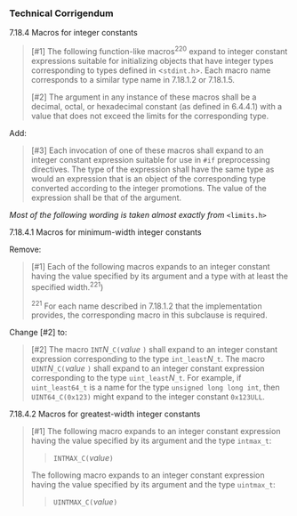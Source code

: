 ### Technical Corrigendum

7.18.4 Macros for integer constants

> \[#1] The following function-like macros<sup>220</sup> expand to integer
> constant expressions suitable for initializing objects that have integer types
> corresponding to types defined in \<`stdint.h`\>. Each macro name corresponds to
> a similar type name in 7.18.1.2 or 7.18.1.5.
> 
> \[#2] The argument in any instance of these macros shall be a decimal, octal, or
> hexadecimal constant (as defined in 6.4.4.1) with a value that does not exceed
> the limits for the corresponding type.

Add:

> \[#3] Each invocation of one of these macros shall expand to an integer constant
> expression suitable for use in `#if` preprocessing directives. The type of the
> expression shall have the same type as would an expression that is an object of
> the corresponding type converted according to the integer promotions. The value
> of the expression shall be that of the argument.

*Most of the following wording is taken almost exactly from* `<limits.h>`

7.18.4.1 Macros for minimum-width integer constants

Remove:

> \[#1] Each of the following macros expands to an integer constant having the
> value specified by its argument and a type with at least the specified
> width.<sup>221</sup>)
> 
> <sup>221</sup> For each name described in 7.18.1.2 that the implementation
> provides, the corresponding macro in this subclause is required.

Change \[#2] to:

> \[#2] The macro `INT`*N*`_C(`*value* `)` shall expand to an integer constant
> expression corresponding to the type `int_least`*N*`_t`. The macro
> `UINT`*N*`_C(`*value* `)` shall expand to an integer constant expression
> corresponding to the type `uint_least`*N*`_t`. For example, if `uint_least64_t`
> is a name for the type `unsigned long long int`, then `UINT64_C(0x123)` might
> expand to the integer constant `0x123ULL`.

7.18.4.2 Macros for greatest-width integer constants

> \[#1] The following macro expands to an integer constant expression having the
> value specified by its argument and the type `intmax_t`:
> 
> > `INTMAX_C(`*value*`)`
> 
> The following macro expands to an integer constant expression having the value
> specified by its argument and the type `uintmax_t`:
> 
> > `UINTMAX_C(`*value*`)`
